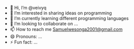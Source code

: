 - 👋 Hi, I’m @veivyq
- 👀 I’m interested in sharing ideas on programming 
- 🌱 I’m currently learning different programming languages
- 💞️ I’m looking to collaborate on ...
- 📫 How to reach me Samuelwesonga2001@gmail.com 
- 😄 Pronouns: ...
- ⚡ Fun fact: ...

<!---
veivyq/veivyq is a ✨ special ✨ repository because its `README.md` (this file) appears on your GitHub profile.
You can click the Preview link to take a look at your changes.
--->
